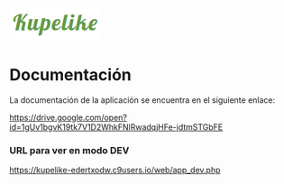 ![logo](web/img/logo.png)

# Documentación

La documentación de la aplicación se encuentra en el siguiente enlace:

https://drive.google.com/open?id=1gUv1bgvK19tk7V1D2WhkFNlRwadqjHFe-jdtmSTGbFE

### URL para ver en modo DEV

https://kupelike-edertxodw.c9users.io/web/app_dev.php